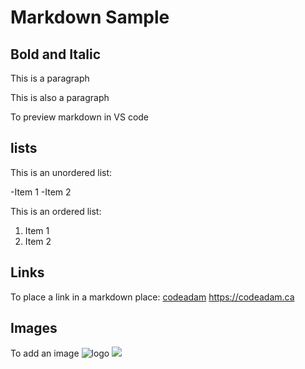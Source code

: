 # Markdown Sample
## Bold and Italic
This is a paragraph

This is also a paragraph

To preview markdown in VS code
## lists

This is an unordered list:

-Item 1
-Item 2

This is an ordered list:

1. Item 1
2. Item 2

## Links 

To place a link in a markdown place:
[codeadam](https://codeadam.ca)
https://codeadam.ca

## Images
To add an image
![logo](pictures/30.jpg)
<img src="pictures/30.jpg"/>